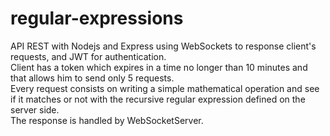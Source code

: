 # regular-expressions
API REST with Nodejs and Express using WebSockets to response client's requests, and JWT for authentication.     
Client has a token which expires in a time no longer than 10 minutes and that allows him to send only 5 requests.    
Every request consists on writing a simple mathematical operation and see if it matches or not with the recursive regular expression defined on the server side.    
The response is handled by WebSocketServer.

